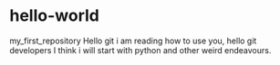 # hello-world
my_first_repository
Hello git i am reading how to use you, hello git developers
I think i will start with python and other weird endeavours.
